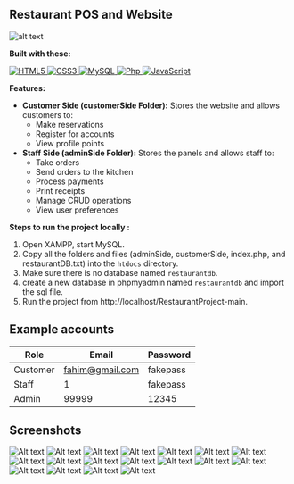 ## Restaurant POS and Website

![alt text](https://github.com/insertfahim/RestaurantProject/blob/main/RestaurantProjectImages/Screenshot_8.png?raw=true)

**Built with these:** 
<p align="left">
   <a href="#">
      <img alt="HTML5" src="https://img.shields.io/badge/html5%20-%23E34F26.svg?&style=for-the-badge&logo=html5&logoColor=white"/>
      <img alt="CSS3" src="https://img.shields.io/badge/css3%20-%231572B6.svg?&style=for-the-badge&logo=css3&logoColor=white"/>
      <img alt="MySQL" src="https://img.shields.io/badge/mysql-%2300f.svg?&style=for-the-badge&logo=mysql&logoColor=white"/>
      <img alt="Php" src="https://img.shields.io/badge/php-474a8a?style=for-the-badge&logo=php&logoColor=white" />
      <img alt="JavaScript" src="https://img.shields.io/badge/javascript%20-%23F7DF1E.svg?&style=for-the-badge&logo=javascript&logoColor=black"/>
   </a>
</p>



**Features:**
* **Customer Side (customerSide Folder):** Stores the website and allows customers to:
    * Make reservations
    * Register for accounts
    * View profile points
* **Staff Side (adminSide Folder):** Stores the panels and allows staff to:
    * Take orders
    * Send orders to the kitchen
    * Process payments
    * Print receipts
    * Manage CRUD operations
    * View user preferences


**Steps to run the project locally :**

1. Open XAMPP, start MySQL.
2. Copy all the folders and files (adminSide, customerSide, index.php, and restaurantDB.txt) into the `htdocs` directory.
3. Make sure there is no database named `restaurantdb`.
4. create a new database in phpmyadmin named `restaurantdb` and import the sql file.
4. Run the project from http://localhost/RestaurantProject-main.

## Example accounts

| Role | Email | Password |
|---|---|---|
| Customer | fahim@gmail.com | fakepass |
| Staff | 1 | fakepass |
| Admin | 99999 | 12345 |

## Screenshots
![Alt text](RestaurantProjectImages/Screenshot_8.png) ![Alt text](RestaurantProjectImages/Screenshot_9.png) ![Alt text](RestaurantProjectImages/Screenshot_10.png) ![Alt text](RestaurantProjectImages/Screenshot_11.png) ![Alt text](RestaurantProjectImages/Screenshot_12.png) ![Alt text](RestaurantProjectImages/Screenshot_13.png) ![Alt text](RestaurantProjectImages/Screenshot_14.png) ![Alt text](RestaurantProjectImages/Screenshot_15.png) ![Alt text](RestaurantProjectImages/Screenshot_16.png) ![Alt text](RestaurantProjectImages/Screenshot_17.png) ![Alt text](RestaurantProjectImages/Screenshot_18.png) ![Alt text](RestaurantProjectImages/Screenshot_19.png) ![Alt text](RestaurantProjectImages/Screenshot_20.png) ![Alt text](RestaurantProjectImages/Screenshot_21.png) ![Alt text](RestaurantProjectImages/Screenshot_22.png) ![Alt text](RestaurantProjectImages/Screenshot_23.png) ![Alt text](RestaurantProjectImages/Screenshot_24.png) ![Alt text](RestaurantProjectImages/Screenshot_25.png)